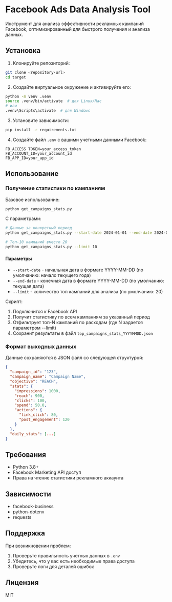 # Facebook Ads Data Analysis Tool

Инструмент для анализа эффективности рекламных кампаний Facebook, оптимизированный для быстрого получения и анализа данных.

## Установка

1. Клонируйте репозиторий:
```bash
git clone <repository-url>
cd target
```

2. Создайте виртуальное окружение и активируйте его:
```bash
python -m venv .venv
source .venv/bin/activate  # для Linux/Mac
# или
.venv\Scripts\activate  # для Windows
```

3. Установите зависимости:
```bash
pip install -r requirements.txt
```

4. Создайте файл `.env` с вашими учетными данными Facebook:
```
FB_ACCESS_TOKEN=your_access_token
FB_ACCOUNT_ID=your_account_id
FB_APP_ID=your_app_id
```

## Использование

### Получение статистики по кампаниям

Базовое использование:
```bash
python get_campaigns_stats.py
```

С параметрами:
```bash
# Данные за конкретный период
python get_campaigns_stats.py --start-date 2024-01-01 --end-date 2024-01-31

# Топ-10 кампаний вместо 20
python get_campaigns_stats.py --limit 10
```

#### Параметры
- `--start-date` - начальная дата в формате YYYY-MM-DD (по умолчанию: начало текущего года)
- `--end-date` - конечная дата в формате YYYY-MM-DD (по умолчанию: текущая дата)
- `--limit` - количество топ кампаний для анализа (по умолчанию: 20)

Скрипт:
1. Подключится к Facebook API
2. Получит статистику по всем кампаниям за указанный период
3. Отфильтрует топ-N кампаний по расходам (где N задается параметром --limit)
4. Сохранит результаты в файл `top_campaigns_stats_YYYYMMDD.json`

### Формат выходных данных

Данные сохраняются в JSON файл со следующей структурой:
```json
{
  "campaign_id": "123",
  "campaign_name": "Campaign Name",
  "objective": "REACH",
  "stats": {
    "impressions": 1000,
    "reach": 900,
    "clicks": 100,
    "spend": 50.0,
    "actions": {
      "link_click": 80,
      "post_engagement": 120
    }
  },
  "daily_stats": [...]
}
```

## Требования

- Python 3.8+
- Facebook Marketing API доступ
- Права на чтение статистики рекламного аккаунта

## Зависимости

- facebook-business
- python-dotenv
- requests

## Поддержка

При возникновении проблем:
1. Проверьте правильность учетных данных в `.env`
2. Убедитесь, что у вас есть необходимые права доступа
3. Проверьте логи для деталей ошибок

## Лицензия

MIT
